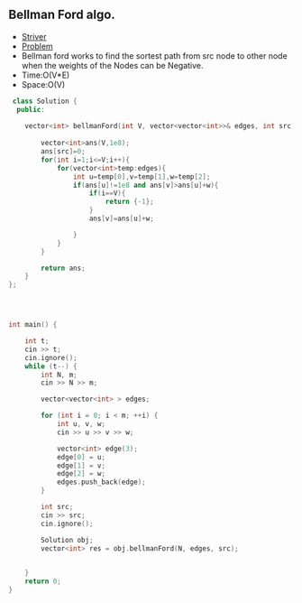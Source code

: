 ## Bellman Ford algo.
* [Striver](https://www.youtube.com/watch?v=0vVofAhAYjc)
* [Problem](https://www.geeksforgeeks.org/problems/distance-from-the-source-bellman-ford-algorithm/1)
* Bellman ford works to find the sortest path from src node to other node when the weights of the Nodes can be Negative.
* Time:O(V*E)
* Space:O(V)
```cpp
 class Solution {
  public:
    
    vector<int> bellmanFord(int V, vector<vector<int>>& edges, int src) {
        
        vector<int>ans(V,1e8);
        ans[src]=0;
        for(int i=1;i<=V;i++){
            for(vector<int>temp:edges){
                int u=temp[0],v=temp[1],w=temp[2];
                if(ans[u]!=1e8 and ans[v]>ans[u]+w){
                    if(i==V){
                        return {-1};
                    }
                    ans[v]=ans[u]+w;

                }
            }
        }

        return ans;
    }
};




int main() {

    int t;
    cin >> t;
    cin.ignore();
    while (t--) {
        int N, m;
        cin >> N >> m;

        vector<vector<int> > edges;

        for (int i = 0; i < m; ++i) {
            int u, v, w;
            cin >> u >> v >> w;

            vector<int> edge(3);
            edge[0] = u;
            edge[1] = v;
            edge[2] = w;
            edges.push_back(edge);
        }

        int src;
        cin >> src;
        cin.ignore();

        Solution obj;
        vector<int> res = obj.bellmanFord(N, edges, src);

        
    }
    return 0;
}

```

